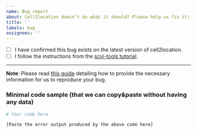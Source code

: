 ```yaml
---
name: Bug report
about: Cell2location doesn’t do what it should? Please help us fix it!
title: ''
labels: bug
assignees: ''
---
```


- [ ] I have confirmed this bug exists on the latest version of cell2location.
- [ ] I follow the instructions from the [scvi-tools tutorial](https://cell2location.readthedocs.io/en/latest/notebooks/cell2location_tutorial.html).

---

**Note**: Please read [this guide](https://matthewrocklin.com/blog/work/2018/02/28/minimal-bug-reports) detailing how to provide the necessary information for us to reproduce your bug.


### Minimal code sample (that we can copy&paste without having any data)

```python
# Your code here
```

```pytb
[Paste the error output produced by the above code here]
```

